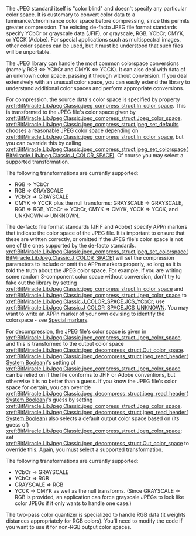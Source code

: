 The JPEG standard itself is "color blind" and doesn't specify any particular color space. It is customary to convert color data to a luminance/chrominance color space before compressing, since this permits greater compression. The existing de-facto JPEG file format standards specify YCbCr or grayscale data (JFIF), or grayscale, RGB, YCbCr, CMYK, or YCCK (Adobe). For special applications such as multispectral images, other color spaces can be used, but it must be understood that such files will be unportable. 

The JPEG library can handle the most common colorspace conversions (namely RGB <=> YCbCr and CMYK <=> YCCK). It can also deal with data of an unknown color space, passing it through without conversion. If you deal extensively with an unusual color space, you can easily extend the library to understand additional color spaces and perform appropriate conversions. 

For compression, the source data's color space is specified by property <xref:BitMiracle.LibJpeg.Classic.jpeg_compress_struct.In_color_space>. This is transformed to the JPEG file's color space given by <xref:BitMiracle.LibJpeg.Classic.jpeg_compress_struct.Jpeg_color_space>. <xref:BitMiracle.LibJpeg.Classic.jpeg_compress_struct.jpeg_set_defaults> chooses a reasonable JPEG color space depending on <xref:BitMiracle.LibJpeg.Classic.jpeg_compress_struct.In_color_space>, but you can override this by calling <xref:BitMiracle.LibJpeg.Classic.jpeg_compress_struct.jpeg_set_colorspace(BitMiracle.LibJpeg.Classic.J_COLOR_SPACE)>. Of course you may select a supported transformation. 

The following transformations are currently supported:

* RGB => YCbCr
* RGB => GRAYSCALE
* YCbCr => GRAYSCALE
* CMYK => YCCK
plus the null transforms: GRAYSCALE => GRAYSCALE, RGB => RGB, YCbCr => YCbCr, CMYK => CMYK, YCCK => YCCK, and UNKNOWN => UNKNOWN. 

The de-facto file format standards (JFIF and Adobe) specify APPn markers that indicate the color space of the JPEG file. It is important to ensure that these are written correctly, or omitted if the JPEG file's color space is not one of the ones supported by the de-facto standards. <xref:BitMiracle.LibJpeg.Classic.jpeg_compress_struct.jpeg_set_colorspace(BitMiracle.LibJpeg.Classic.J_COLOR_SPACE)> will set the compression parameters to include or omit the APPn markers properly, so long as it is told the truth about the JPEG color space. For example, if you are writing some random 3-component color space without conversion, don't try to fake out the library by setting <xref:BitMiracle.LibJpeg.Classic.jpeg_compress_struct.In_color_space> and <xref:BitMiracle.LibJpeg.Classic.jpeg_compress_struct.Jpeg_color_space> to <xref:BitMiracle.LibJpeg.Classic.J_COLOR_SPACE.JCS_YCbCr>; use <xref:BitMiracle.LibJpeg.Classic.J_COLOR_SPACE.JCS_UNKNOWN>. You may want to write an APPn marker of your own devising to identify the colorspace - see [Special markers](~/articles/KB/special-markers.html). 

For decompression, the JPEG file's color space is given in <xref:BitMiracle.LibJpeg.Classic.jpeg_compress_struct.Jpeg_color_space>, and this is transformed to the output color space <xref:BitMiracle.LibJpeg.Classic.jpeg_decompress_struct.Out_color_space>. <xref:BitMiracle.LibJpeg.Classic.jpeg_decompress_struct.jpeg_read_header(System.Boolean)>'s setting of <xref:BitMiracle.LibJpeg.Classic.jpeg_compress_struct.Jpeg_color_space> can be relied on if the file conforms to JFIF or Adobe conventions, but otherwise it is no better than a guess. If you know the JPEG file's color space for certain, you can override <xref:BitMiracle.LibJpeg.Classic.jpeg_decompress_struct.jpeg_read_header(System.Boolean)>'s guess by setting <xref:BitMiracle.LibJpeg.Classic.jpeg_compress_struct.Jpeg_color_space>. <xref:BitMiracle.LibJpeg.Classic.jpeg_decompress_struct.jpeg_read_header(System.Boolean)> also selects a default output color space based on (its guess of) <xref:BitMiracle.LibJpeg.Classic.jpeg_compress_struct.Jpeg_color_space>; set <xref:BitMiracle.LibJpeg.Classic.jpeg_decompress_struct.Out_color_space> to override this. Again, you must select a supported transformation. 

The following transformations are currently supported:

* YCbCr => GRAYSCALE
* YCbCr => RGB
* GRAYSCALE => RGB
* YCCK => CMYK
as well as the null transforms. (Since GRAYSCALE => RGB is provided, an application can force grayscale JPEGs to look like color JPEGs if it only wants to handle one case.) 

The two-pass color quantizer is specialized to handle RGB data (it weights distances appropriately for RGB colors). You'll need to modify the code if you want to use it for non-RGB output color spaces. 
